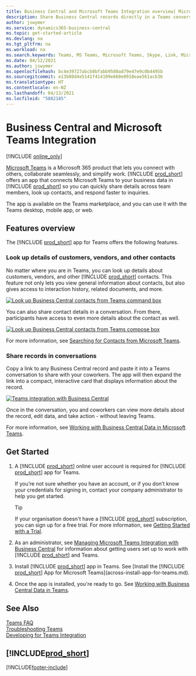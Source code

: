 ```yaml
---
title: Business Central and Microsoft Teams Integration overview| Microsoft Docs
description: Share Business Central records directly in a Teams conversation.
author: jswymer
ms.service: dynamics365-business-central
ms.topic: get-started-article
ms.devlang: na
ms.tgt_pltfrm: na
ms.workload: na
ms.search.keywords: Teams, MS Teams, Microsoft Teams, Skype, Link, Microsoft 365, collaborate, collaboration, teamwork
ms.date: 04/12/2021
ms.author: jswymer
ms.openlocfilehash: bc4e39727abcb0bfabb9580ad79e47e9c0b4495b
ms.sourcegitcommit: e13b80d4e5141f414109e660e0918eae561acb36
ms.translationtype: HT
ms.contentlocale: en-NZ
ms.lasthandoff: 04/13/2021
ms.locfileid: "5882185"
---
```

# <a name="business-central-and-microsoft-teams-integration"></a>Business Central and Microsoft Teams Integration

[!INCLUDE [online_only](includes/online_only.md)]

[Microsoft Teams](https://www.microsoft.com/en-us/microsoft-365/microsoft-teams) is a Microsoft 365 product that lets you connect with others, collaborate seamlessly, and simplify work. [!INCLUDE [prod_short](includes/prod_short.md)] offers an app that connects Microsoft Teams to your business data in [!INCLUDE [prod_short](includes/prod_short.md)] so you can quickly share details across team members, look up contacts, and respond faster to inquiries.

The app is available on the Teams marketplace, and you can use it with the Teams desktop, mobile app, or web.

## <a name="features-overview"></a>Features overview

The [!INCLUDE [prod_short](includes/prod_short.md)] app for Teams offers the following features.

### <a name="look-up-details-of-customers-vendors-and-other-contacts"></a>Look up details of customers, vendors, and other contacts

No matter where you are in Teams, you can look up details about customers, vendors, and other [!INCLUDE [prod_short](includes/prod_short.md)] contacts. This feature not only lets you view general information about contacts, but also gives access to interaction history, related documents, and more.

 [![Look up Business Central contacts from Teams command box](media/teams-contacts-overview.png)](media/teams-contacts-overview.png#lightbox)

You can also share contact details in a conversation. From there, participants have access to even more details about the contact as well.

 [![Look up Business Central contacts from Teams compose box](media/teams-contacts.png)](media/teams-contacts.png#lightbox)

For more information, see [Searching for Contacts from Microsoft Teams](across-search-contacts-teams.md).

### <a name="share-records-in-conversations"></a>Share records in conversations

Copy a link to any Business Central record and paste it into a Teams conversation to share with your coworkers. The app will then expand the link into a compact, interactive card that displays information about the record.

[![Teams integration with Business Central](media/teams-intro-v3.png)](media/teams-intro-v3.png#lightbox)

Once in the conversation, you and coworkers can view more details about the record, edit data, and take action - without leaving Teams.

For more information, see [Working with Business Central Data in Microsoft Teams](across-working-with-teams.md).

## <a name="get-started"></a>Get Started

1. A [!INCLUDE [prod_short](includes/prod_short.md)] online user account is required for [!INCLUDE [prod_short](includes/prod_short.md)] app for Teams.

    If you’re not sure whether you have an account, or if you don’t know your credentials for signing in, contact your company administrator to help you get started.

    > [!TIP]
    > If your organisation doesn't have a [!INCLUDE [prod_short](includes/prod_short.md)] subscription, you can sign up for a free trial. For more information, see [Getting Started with a Trial](across-preview.md#getting-started-with-a-trial).

2. As an administrator, see [Managing Microsoft Teams Integration with Business Central](admin-teams-integration.md) for information about getting users set up to work with [!INCLUDE [prod_short](includes/prod_short.md)] and Teams.
3. Install [!INCLUDE [prod_short](includes/prod_short.md)] app in Teams. See [Install the [!INCLUDE [prod_short](includes/prod_short.md)] App for Microsoft Teams](across-install-app-for-teams.md).
4. Once the app is installed, you're ready to go. See [Working with Business Central Data in Teams](across-working-with-teams.md). 

## <a name="see-also"></a>See Also

[Teams FAQ](teams-faq.md)  
[Troubleshooting Teams](admin-teams-troubleshooting.md)  
[Developing for Teams Integration](/dynamics365/business-central/dev-itpro/developer/devenv-develop-for-teams)
  
## [!INCLUDE[prod_short](includes/free_trial_md.md)]  


[!INCLUDE[footer-include](includes/footer-banner.md)]